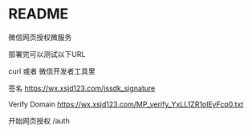 # README

微信网页授权微服务

部署完可以测试以下URL

curl 或者 微信开发者工具里

签名
https://wx.xsjd123.com/jssdk_signature

Verify Domain
https://wx.xsjd123.com/MP_verify_YxLL1ZR1olEyFcp0.txt

开始网页授权
/auth 


